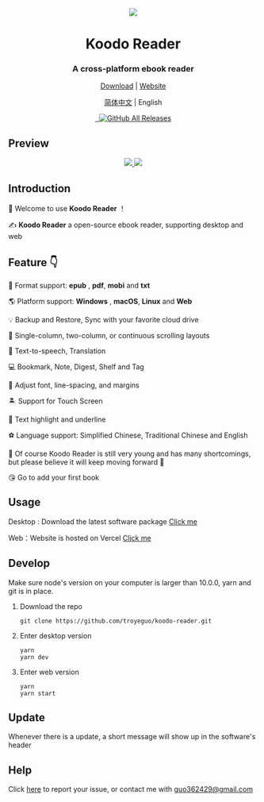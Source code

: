 <div align="center" width="128px" height="128px">
<img src="https://i.loli.net/2020/04/26/wrO8EPokvUQWaf5.png" />
</div>

<h1 align="center">
  Koodo Reader
</h1>
<h3 align="center">
  A cross-platform ebook reader
</h3>
<div align="center">

[Download](https://koodo.960960.xyz/download) | [Website](https://koodo.960960.xyz)

</div>
<div align="center">

[简体中文](https://github.com/troyeguo/koodo-reader/blob/master/README.md) | English

</div>
<div align="center">
  <a href="https://github.com/troyeguo/koodo-reader/releases/latest">
    <img src="https://img.shields.io/github/release/troyeguo/koodo-reader.svg?style=flat-square" alt="">
  </a>

  <a href="https://github.com/troyeguo/koodo-reader/blob/master/LICENSE">
    <img src="https://img.shields.io/github/license/troyeguo/koodo-reader.svg?style=flat-square" alt="">
  </a>

  <a href="https://github.com/troyeguo/koodo-reader/releases/latest">
    <img alt="GitHub All Releases" src="https://img.shields.io/github/downloads/troyeguo/koodo-reader/total.svg?color=%2312b886&style=flat-square">
  </a>
</div>

## Preview

<div align="center">
  <a href="https://github.com/troyeguo/koodo-reader/releases/latest">
    <img src="https://i.loli.net/2020/07/18/5NhQZfxXRs8VO7c.png" >
  </a>
  <a href="https://github.com/troyeguo/koodo-reader/releases/latest">
    <img src="https://i.loli.net/2020/07/18/QHGNJStXsiLTvf3.png" >
  </a>
  <br/>
</div>

## Introduction

👏 Welcome to use **Koodo Reader** ！

✍️ **Koodo Reader** a open-source ebook reader, supporting desktop and web

## Feature 👇

🌈 Format support: **epub** , **pdf**, **mobi** and **txt**

🌎 Platform support: **Windows** , **macOS**, **Linux** and **Web**

💡 Backup and Restore, Sync with your favorite cloud drive

📝 Single-column, two-column, or continuous scrolling layouts

🚩 Text-to-speech, Translation

💻 Bookmark, Note, Digest, Shelf and Tag

🎯 Adjust font, line-spacing, and margins

🏝 Support for Touch Screen

🚀 Text highlight and underline

⚽ Language support: Simplified Chinese, Traditional Chinese and English

🌱 Of course Koodo Reader is still very young and has many shortcomings, but please believe it will keep moving forward 🏃

😘 Go to add your first book

## Usage

Desktop : Download the latest software package [Click me](https://koodo.960960.xyz/download)

Web：Website is hosted on Vercel [Click me](https://reader.960960.xyz)

## Develop

Make sure node's version on your computer is larger than 10.0.0, yarn and git is in place.

1. Download the repo

   ```
   git clone https://github.com/troyeguo/koodo-reader.git
   ```

2. Enter desktop version

   ```
   yarn
   yarn dev
   ```

3. Enter web version

   ```
   yarn
   yarn start
   ```

## Update

Whenever there is a update, a short message will show up in the software's header

## Help

Click [here](https://github.com/troyeguo/koodo-reader/issues) to report your issue, or contact me with guo362429@gmail.com
